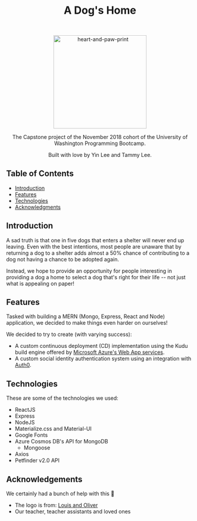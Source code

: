 <h1 align="center"> A Dog's Home </h1> <br>

<p align="center">
  <a href="#">
    <img alt="heart-and-paw-print" title="heart-and-paw-print" src="http://www.louisandoliver.com/wp-content/uploads/2015/09/Swirl-Heart-and-Paw-Print-Decal.png" width="250">
  </a>
</p>

<p align="center">
  The Capstone project of the November 2018 cohort of the University of Washington Programming Bootcamp.
</p>

<p align="center">
  Built with love by Yin Lee and Tammy Lee.
</p>

## Table of Contents

- [Introduction](#introduction)
- [Features](#features)
- [Technologies](#technologies)
- [Acknowledgments](#acknowledgments)

## Introduction
A sad truth is that one in five dogs that enters a shelter will never end up leaving. Even with the best intentions, most people are unaware that by returning a dog to a shelter adds almost a 50% chance of contributing to a dog not having a chance to be adopted again.

Instead, we hope to provide an opportunity for people interesting in providing a dog a home to select a dog that's right for their life -- not just what is appealing on paper!

## Features
Tasked with building a MERN (Mongo, Express, React and Node) application, we decided to make things even harder on ourselves!

We decided to try to create (with varying success):

- A custom continuous deployment (CD) implementation using the Kudu build engine offered by [Microsoft Azure's Web App services](https://azure.microsoft.com/en-us/services/app-service/web/).
- A custom social identity authentication system using an integration with [Auth0](https://auth0.com/).

## Technologies

These are some of the technologies we used:

- ReactJS
- Express
- NodeJS
- Materialize.css and Material-UI
- Google Fonts
- Azure Cosmos DB's API for MongoDB
  - Mongoose
- Axios
- Petfinder v2.0 API

## Acknowledgements

We certainly had a bunch of help with this 🥰

- The logo is from: [Louis and Oliver](http://www.louisandoliver.com/shop/swirl-heart-and-paw-print-decal)
- Our teacher, teacher assistants and loved ones
